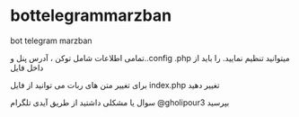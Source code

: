 # bottelegrammarzban
bot telegram marzban

تمامی اطلاعات  شامل توکن ، آدرس پنل و..config .php  میتوانید تنظیم نمایید. را  باید از داخل فایل 

برای تغییر متن های ربات می توانید از فایل index.php  تغییر دهید

سوال یا مشکلی داشتید از طریق آیدی تلگرام  @gholipour3 بپرسید
